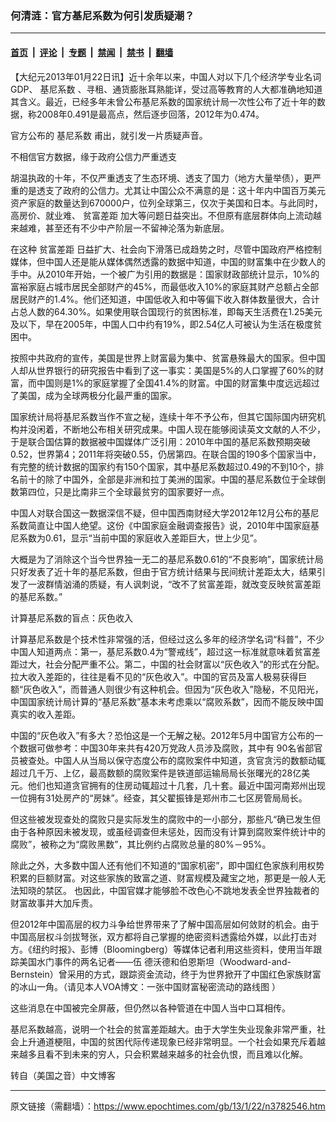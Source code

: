 ### 何清涟：官方基尼系数为何引发质疑潮？

---

#### [首页](../../../..?n3782546) &nbsp;|&nbsp; [评论](../../../../../epoch-comment?n3782546) &nbsp;|&nbsp; [专题](../../../../../epoch-special?n3782546) &nbsp;|&nbsp; [禁闻](../../../../../epoch-news?n3782546) &nbsp;|&nbsp; [禁书](../../../../../books?n3782546) &nbsp;|&nbsp; [翻墙](https://github.com/gfw-breaker/nogfw/blob/master/README.md?n3782546)


<div class="post_content" id="artbody" itemprop="articleBody">
 <!-- article content begin -->
 <p>
  【大纪元2013年01月22日讯】近十余年以来，中国人对以下几个经济学专业名词GDP、
  <ok href="https://www.epochtimes.com/gb/tag/%E5%9F%BA%E5%B0%BC%E7%B3%BB%E6%95%B0.html">
   基尼系数
  </ok>
  、寻租、通货膨胀耳熟能详，受过高等教育的人大都准确地知道其含义。最近，已经多年未曾公布基尼系数的国家统计局一次性公布了近十年的数据，称2008年0.491是最高点，然后逐步回落，2012年为0.474。
 </p>
 <p>
  官方公布的
  <ok href="https://www.epochtimes.com/gb/tag/%E5%9F%BA%E5%B0%BC%E7%B3%BB%E6%95%B0.html">
   基尼系数
  </ok>
  甫出，就引发一片质疑声音。
 </p>
 <p>
  不相信官方数据，缘于政府公信力严重透支
 </p>
 <p>
  胡温执政的十年，不仅严重透支了生态环境、透支了国力（地方大量举债），更严重的是透支了政府的公信力。尤其让中国公众不满意的是：这十年内中国百万美元资产家庭的数量达到670000户，位列全球第三，仅次于美国和日本。与此同时，高房价、就业难、
  <ok href="https://www.epochtimes.com/gb/tag/%E8%B4%AB%E5%AF%8C%E5%B7%AE%E8%B7%9D.html">
   贫富差距
  </ok>
  加大等问题日益突出。不但原有底层群体向上流动越来越难，甚至还有不少中产阶层一不留神沦落为新底层。
 </p>
 <p>
  在这种
  <ok href="https://www.epochtimes.com/gb/tag/%E8%B4%AB%E5%AF%8C%E5%B7%AE%E8%B7%9D.html">
   贫富差距
  </ok>
  日益扩大、社会向下滑落已成趋势之时，尽管中国政府严格控制媒体，但中国人还是能从媒体偶然透露的数据中知道，中国的财富集中在少数人的手中。从2010年开始，一个被广为引用的数据是：国家财政部统计显示，10%的富裕家庭占城市居民全部财产的45%，而最低收入10%的家庭其财产总额占全部居民财产的1.4%。他们还知道，中国低收入和中等偏下收入群体数量很大，合计占总人数的64.30%。如果使用联合国现行的贫困标准，即每天生活费在1.25美元及以下，早在2005年，中国人口中约有19%，即2.54亿人可被认为生活在极度贫困中。
 </p>
 <p>
  按照中共政府的宣传，美国是世界上财富最为集中、贫富悬殊最大的国家。但中国人却从世界银行的研究报告中看到了这一事实：美国是5%的人口掌握了60%的财富，而中国则是1%的家庭掌握了全国41.4%的财富。中国的财富集中度远远超过了美国，成为全球两极分化最严重的国家。
 </p>
 <p>
  国家统计局将基尼系数当作不宣之秘，连续十年不予公布，但其它国际国内研究机构并没闲着，不断地公布相关研究成果。中国人现在能够阅读英文文献的人不少，于是联合国估算的数据被中国媒体广泛引用：2010年中国的基尼系数预期突破0.52，世界第4；2011年将突破0.55，仍居第四。在联合国的190多个国家当中，有完整的统计数据的国家约有150个国家，其中基尼系数超过0.49的不到10个，排名前十的除了中国外，全部是非洲和拉丁美洲的国家。中国的基尼系数位于全球倒数第四位，只是比南非三个全球最贫穷的国家要好一点。
 </p>
 <p>
  中国人对联合国这一数据深信不疑，但中国西南财经大学2012年12月公布的基尼系数简直让中国人绝望。这份《中国家庭金融调查报告》说，2010年中国家庭基尼系数为0.61，显示“当前中国的家庭收入差距巨大，世上少见”。
 </p>
 <p>
  大概是为了消除这个当今世界独一无二的基尼系数0.61的“不良影响”，国家统计局只好发表了近十年的基尼系数，但由于官方统计结果与民间统计差距太大，结果引发了一波群情汹涌的质疑，有人讽刺说，“改不了贫富差距，就改变反映贫富差距的基尼系数。”
 </p>
 <p>
  计算基尼系数的盲点：灰色收入
 </p>
 <p>
  计算基尼系数是个技术性非常强的活，但经过这么多年的经济学名词“科普”，不少中国人知道两点：第一，基尼系数0.4为“警戒线”，超过这一标准就意味着贫富差距过大，社会分配严重不公。第二，中国的社会财富以“灰色收入”的形式在分配。拉大收入差距的，往往是看不见的“灰色收入”。中国的官员及富人极易获得巨额“灰色收入”，而普通人则很少有这种机会。但因为“灰色收入”隐秘，不见阳光，中国国家统计局计算的“基尼系数”基本未考虑乘以“腐败系数”，因而不能反映中国真实的收入差距。
 </p>
 <p>
  中国的“灰色收入”有多大？恐怕这是一个无解之秘。2012年5月中国官方公布的一个数据可做参考：中国30年来共有420万党政人员涉及腐败，其中有 90名省部官员被查处。中国人从当局以保守态度公布的腐败案件中知道，贪官贪污的数额动辄超过几千万、上亿，最高数额的腐败案件是铁道部运输局局长张曙光的28亿美元。他们也知道贪官拥有的住房动辄超过十几套，几十套。最近中国河南郑州出现一位拥有31处房产的“房妹”。经查，其父翟振锋是郑州市二七区房管局局长。
 </p>
 <p>
  但这些被发现查处的腐败只是实际发生的腐败中的一小部分，那些凡“确已发生但由于各种原因未被发现，或虽经调查但未惩处，因而没有计算到腐败案件统计中的腐败”，被称之为“腐败黑数”，其比例约占腐败总量的80%－95%。
 </p>
 <p>
  除此之外，大多数中国人还有他们不知道的“国家机密”，即中国红色家族利用权势积累的巨额财富。对这些家族的致富之道、财富规模及藏宝之地，那更是一般人无法知晓的禁区。 也因此，中国官媒才能够脸不改色心不跳地发表全世界独裁者的财富故事并大加斥责。
 </p>
 <p>
  但2012年中国高层的权力斗争给世界带来了了解中国高层如何敛财的机会。由于中国高层权斗剑拔弩张，双方都将自己掌握的绝密资料透露给外媒，以此打击对方。《纽约时报》、彭博（Bloomingberg）等媒体记者利用这些资料，使用当年跟踪美国水门事件的两名记者——伍 德沃德和伯恩斯坦（Woodward-and-Bernstein）曾采用的方式，跟踪资金流动，终于为世界掀开了中国红色家族财富的冰山一角。（请见本人VOA博文：一张中国财富秘密流动的路线图 ）
 </p>
 <p>
  这些消息在中国被完全屏蔽，但仍然以各种管道在中国人当中口耳相传。
 </p>
 <p>
  基尼系数越高，说明一个社会的贫富差距越大。由于大学生失业现象非常严重，社会上升通道梗阻，中国的贫困代际传递现象已经非常明显。一个社会如果充斥着越来越多且看不到未来的穷人，只会积累越来越多的社会仇恨，而且难以化解。
 </p>
 <p>
  转自（美国之音）中文博客
 </p>
 <!-- article content end -->
 <div id="below_article_ad">
 </div>
</div>


---

原文链接（需翻墙）：https://www.epochtimes.com/gb/13/1/22/n3782546.htm